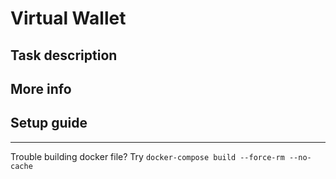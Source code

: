 # Virtual Wallet

## Task description

## More info

## Setup guide


---
Trouble building docker file? Try `docker-compose build --force-rm --no-cache`